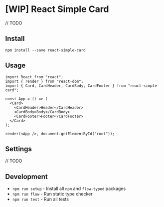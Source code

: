 # [WIP] React Simple Card

// TODO

## Install

```
npm install --save react-simple-card
```

## Usage

```
import React from "react";
import { render } from "react-dom";
import { Card, CardHeader, CardBody, CardFooter } from "react-simple-card";

const App = () => (
  <Card>
    <CardHeader>Header</CardHeader>
    <CardBody>Body</CardBody>
    <CardFooter>Footer</CardFooter>
  </Card>
);

render(<App />, document.getElementById("root"));
```

## Settings

// TODO

## Development

* `npm run setup` - Install all `npm` and `flow-typed` packages
* `npm run flow` - Run static type checker
* `npm run test` - Run all tests
